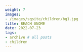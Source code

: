 ```yaml
---
weight: 7
images:
- /images/sqsite/children/bg1.jpg
title: BEACH GNOME
date: 2022-07-23
tags:
- archive # all posts
- children
---
```



